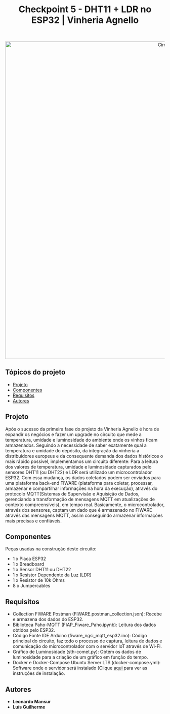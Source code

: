 <h1 align="center"> Checkpoint 5 - DHT11 + LDR no ESP32 | Vinheria Agnello </h1> <br>
<p align="center">
  <a href="https://github.com/punk272/checkpoint5_edge">
    <img alt="Circuito" title="Wokwi" src="https://imgur.com/rHbCDoS.png" width="1000">
  </a>
</p>


## Tópicos do projeto

- [Projeto](#projeto)
- [Componentes](#componentes)
- [Requisitos](#requisitos)
- [Autores](#autores)

## Projeto

Após o sucesso da primeira fase do projeto da Vinheria Agnello é hora de expandir os negócios e fazer um upgrade no circuito que mede a temperatura, umidade e luminosidade do ambiente onde os vinhos ficam armazenados.
Seguindo a necessidade de saber exatamente qual a temperatura e umidade do depósito, da integração da vinheria a distribuidores europeus e da consequente demanda dos dados históricos o mais rápido possível, implementamos um circuito diferente:
Para a leitura dos valores de temperatura, umidade e luminosidade capturados pelo sensores DHT11 (ou DHT22) e LDR será utilizado um microcontrolador ESP32.
Com essa mudança, os dados coletados podem ser enviados para uma plataforma back-end FIWARE (plataforma para coletar, processar, armazenar e compartilhar informações na hora da execução), através do protocolo MQTT(Sistemas de Supervisão e Aquisição de Dados, gerenciando a transformação de mensagens MQTT em atualizações de contexto compreensíveis), em tempo real. Basicamente, o microcontrolador, através dos sensores, captam um dado que é armazenado no FIWARE através das mensagens MQTT, assim conseguindo armazenar informações mais precisas e confiáveis.

## Componentes

Peças usadas na construção deste circuito:

* 1 x Placa ESP32
* 1 x Breadboard
* 1 x Sensor DHT11 ou DHT22
* 1 x Resistor Dependente da Luz (LDR)
* 1 x Resistor de 10k Ohms
* 8 x Jumpercables

## Requisitos

* Collection FIWARE Postman (FIWARE.postman_collection.json): Recebe e armazena dos dados do ESP32.
* Biblioteca Paho-MQTT (FIAP_Fiware_Paho.ipynb): Leitura dos dados obtidos pelo ESP32.
* Código Fonte IDE Arduino (fiware_ngsi_mqtt_esp32.ino): Código principal do circuito, faz todo o processo de captura, leitura de dados e comunicação do microcontrolador com o servidor IoT através de Wi-Fi.
* Gráfico de Luminosidade (sth-comet.py): Obtém os dados de luminosidade para a criação de um gráfico em função do tempo.
* Docker e Docker-Compose Ubuntu Server LTS (docker-compose.yml): Software onde o servidor será instalado (Clique <a href=https://docs.docker.com/engine/install/ubuntu/> aqui </a> para ver as instruções de instalação.

## Autores

- **Leonardo Mansur**
- **Luís Guilherme**
